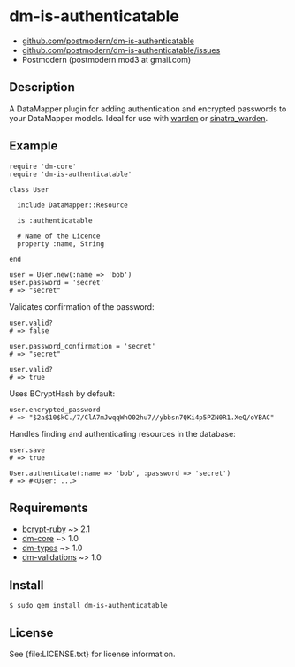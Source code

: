 # dm-is-authenticatable

* [github.com/postmodern/dm-is-authenticatable](http://github.com/postmodern/dm-is-authenticatable)
* [github.com/postmodern/dm-is-authenticatable/issues](http://github.com/postmodern/dm-is-authenticatable/issues)
* Postmodern (postmodern.mod3 at gmail.com)

## Description

A DataMapper plugin for adding authentication and encrypted passwords to
your DataMapper models. Ideal for use with
[warden](http://github.com/hassox/warden) or
[sinatra_warden](http://github.com/jsmestad/sinatra_warden).

## Example

    require 'dm-core'
    require 'dm-is-authenticatable'
  
    class User
  
      include DataMapper::Resource

      is :authenticatable
    
      # Name of the Licence
      property :name, String
    
    end
  
    user = User.new(:name => 'bob')
    user.password = 'secret'
    # => "secret"

Validates confirmation of the password:

    user.valid?
    # => false

    user.password_confirmation = 'secret'
    # => "secret"

    user.valid?
    # => true

Uses BCryptHash by default:

    user.encrypted_password
    # => "$2a$10$kC./7/ClA7mJwqqWhO02hu7//ybbsn7QKi4p5PZN0R1.XeQ/oYBAC"

Handles finding and authenticating resources in the database:

    user.save
    # => true

    User.authenticate(:name => 'bob', :password => 'secret')
    # => #<User: ...>

## Requirements

* [bcrypt-ruby](http://rubygems.org/gems/bcrypt-ruby) ~> 2.1
* [dm-core](http://github.com/datamapper/dm-core/) ~> 1.0
* [dm-types](http://github.com/datamapper/dm-types/) ~> 1.0
* [dm-validations](http://github.com/datamapper/dm-validations/) ~> 1.0

## Install

    $ sudo gem install dm-is-authenticatable

## License

See {file:LICENSE.txt} for license information.

